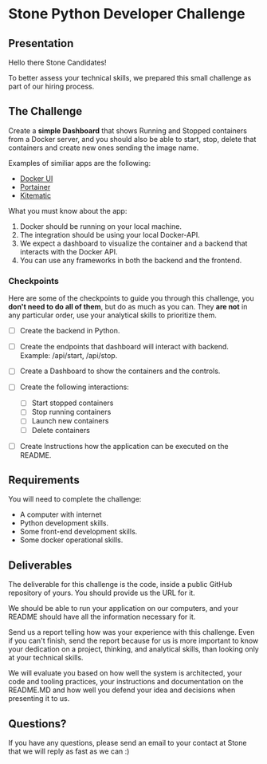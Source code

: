 # Stone Python Developer Challenge

## Presentation

Hello there Stone Candidates!

To better assess your technical skills, we prepared this small challenge as part of our hiring process.

## The Challenge

Create a **simple Dashboard** that shows Running and Stopped containers from a Docker server, and you should also be able to start, stop, delete that containers and create new ones sending the image name.

Examples of similiar apps are the following:
- [Docker UI](https://github.com/otothea/docker-ui)
- [Portainer](https://www.portainer.io/)
- [Kitematic](https://kitematic.com/)


What you must know about the app:
1. Docker should be running on your local machine.
2. The integration should be using your local Docker-API.
3. We expect a dashboard to visualize the container and a backend that interacts with the Docker API.
4. You can use any frameworks in both the backend and the frontend.

### Checkpoints

Here are some of the checkpoints to guide you through this challenge, you **don't need to do all of them**, but do as much as you can. They **are not** in any particular order, use your analytical skills to prioritize them.

- [ ] Create the backend in Python.
- [ ] Create the endpoints that dashboard will interact with backend. Example: /api/start, /api/stop.
- [ ] Create a Dashboard to show the containers and the controls.
- [ ] Create the following interactions:
  - [ ] Start stopped containers
  - [ ] Stop running containers
  - [ ] Launch new containers
  - [ ] Delete containers
- [ ] Create Instructions how the application can be executed on the README.


## Requirements

You will need to complete the challenge:

- A computer with internet
- Python development skills.
- Some front-end development skills.
- Some docker operational skills.


## Deliverables

The deliverable for this challenge is the code, inside a public GitHub repository of yours. You should provide us the URL for it.

We should be able to run your application on our computers, and your README should have all the information necessary for it. 

Send us a report telling how was your experience with this challenge. Even if you can't finish, send the report because for us is more important to know your dedication on a project, thinking, and analytical skills, than looking only at your technical skills.

We will evaluate you based on how well the system is architected, your code and tooling practices, your instructions and documentation on the README.MD and how well you defend your idea and decisions when presenting it to us.

## Questions?

If you have any questions, please send an email to your contact at Stone that we will reply as fast as we can :)

